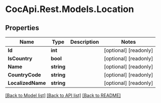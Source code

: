 ﻿# CocApi.Rest.Models.Location

## Properties

Name | Type | Description | Notes
------------ | ------------- | ------------- | -------------
**Id** | **int** |  | [optional] [readonly] 
**IsCountry** | **bool** |  | [optional] [readonly] 
**Name** | **string** |  | [optional] [readonly] 
**CountryCode** | **string** |  | [optional] [readonly] 
**LocalizedName** | **string** |  | [optional] [readonly] 

[[Back to Model list]](../../README.md#documentation-for-models) [[Back to API list]](../../README.md#documentation-for-api-endpoints) [[Back to README]](../../README.md)

